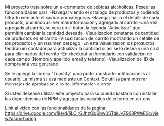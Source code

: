 Mi proyecto trata sobre un e-commerce de bebidas alcoholicas. 
Posee las funcionalidades para:
 -Navegar viendo el catalogo de productos y podiendo filtrarlo mediante el navbar por categorias
 -Navegar hacia el detalle de cada producto, pudiendo asi ver mas informacion y agregarlo al carrito
 -Una vez agregado al carrito, se vera en el boton la leyenda "Actualizar" que permitira cambiar la cantidad deseada
 -Visualizacion constante de cantidad de productos en el carrito
 -Visualizacion del carrito mostrando un detalle de los productos y un resumen del pago
 -En esta visualizacion los productos tendran un contador para actualizar la cantidad si asi se lo desea y una cruz para eliminarlos del carrito
 -En checkout un formulario con validacion de cada campo (Nombre y apellido, email y telefono)
 -Visualizacion del ID de compra una vez generado


Se le agregó la libreria "Toastify" para poder mostrarle notificaciones al usuario. La misma se usa mediante un Context. Se utiliza para mostrar mensajes de aprobacion o exito, informacion o error

Si usted desease utilizar este proyecto para su cuenta bastaria con instalar las dependencias de NPM y agregar las variables de entorno en un .env



Link al video con las funcionalidades de la pagina:
https://drive.google.com/file/d/1iLCirGJhzOlg6bw0STqhJvZ968PWeE0c/view?usp=sharing